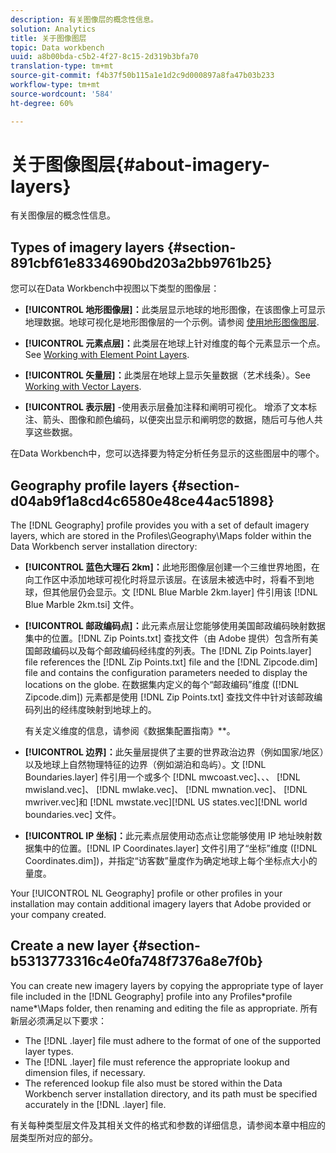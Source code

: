 ```yaml
---
description: 有关图像层的概念性信息。
solution: Analytics
title: 关于图像图层
topic: Data workbench
uuid: a8b00bda-c5b2-4f27-8c15-2d319b3bfa70
translation-type: tm+mt
source-git-commit: f4b37f50b115a1e1d2c9d000897a8fa47b03b233
workflow-type: tm+mt
source-wordcount: '584'
ht-degree: 60%

---
```



# 关于图像图层{#about-imagery-layers}

有关图像层的概念性信息。

## Types of imagery layers {#section-891cbf61e8334690bd203a2bb9761b25}

您可以在Data Workbench中视图以下类型的图像层：

* **[!UICONTROL 地形图像层]：**&#x200B;此类层显示地球的地形图像，在该图像上可显示地理数据。地球可视化是地形图像层的一个示例。请参阅 [使用地形图像图层](../../../home/c-get-started/c-im-layers/c-ter-img-layers/c-ter-img-layers.md#concept-f4b3a20969354ca38955e3fd5beb0f4f).

* **[!UICONTROL 元素点层]：**&#x200B;此类层在地球上针对维度的每个元素显示一个点。See [Working with Element Point Layers](../../../home/c-get-started/c-im-layers/c-elmt-pt-layers/c-elmt-pt-layers.md#concept-7c93c54552844a20bd6014ae8446b3fd).

* **[!UICONTROL 矢量层]：**&#x200B;此类层在地球上显示矢量数据（艺术线条）。See [Working with Vector Layers](../../../home/c-get-started/c-im-layers/c-vctr-layers/c-vctr-layers.md#concept-a9b9cb7fc33b4aa5ae1646fab202dcc9).

* **[!UICONTROL 表示层]** -使用表示层叠加注释和阐明可视化。 增添了文本标注、箭头、图像和颜色编码，以便突出显示和阐明您的数据，随后可与他人共享这些数据。

在Data Workbench中，您可以选择要为特定分析任务显示的这些图层中的哪个。

## Geography profile layers {#section-d04ab9f1a8cd4c6580e48ce44ac51898}

The [!DNL Geography] profile provides you with a set of default imagery layers, which are stored in the Profiles\Geography\Maps folder within the Data Workbench server installation directory:

* **[!UICONTROL 蓝色大理石 2km]：**&#x200B;此地形图像层创建一个三维世界地图，在向工作区中添加地球可视化时将显示该层。在该层未被选中时，将看不到地球，但其他层仍会显示。文 [!DNL Blue Marble 2km.layer] 件引用该 [!DNL Blue Marble 2km.tsi] 文件。

* **[!UICONTROL 邮政编码点]：**&#x200B;此元素点层让您能够使用美国邮政编码映射数据集中的位置。[!DNL Zip Points.txt] 查找文件（由 Adobe 提供）包含所有美国邮政编码以及每个邮政编码经纬度的列表。The [!DNL Zip Points.layer] file references the [!DNL Zip Points.txt] file and the [!DNL Zipcode.dim] file and contains the configuration parameters needed to display the locations on the globe. 在数据集内定义的每个“邮政编码”维度 ([!DNL Zipcode.dim]) 元素都是使用 [!DNL Zip Points.txt] 查找文件中针对该邮政编码列出的经纬度映射到地球上的。

   有关定义维度的信息，请参阅《数据集配置指南》**。

* **[!UICONTROL 边界]：**&#x200B;此矢量层提供了主要的世界政治边界（例如国家/地区）以及地球上自然物理特征的边界（例如湖泊和岛屿）。文 [!DNL Boundaries.layer] 件引用一个或多个 [!DNL mwcoast.vec]、、、 [!DNL mwisland.vec]、 [!DNL mwlake.vec]、 [!DNL mwnation.vec]、 [!DNL mwriver.vec]和 [!DNL mwstate.vec][!DNL US states.vec][!DNL world boundaries.vec] 文件。

* **[!UICONTROL IP 坐标]：**&#x200B;此元素点层使用动态点让您能够使用 IP 地址映射数据集中的位置。[!DNL IP Coordinates.layer] 文件引用了“坐标”维度 ([!DNL Coordinates.dim])，并指定“访客数”量度作为确定地球上每个坐标点大小的量度。

Your [!UICONTROL NL Geography] profile or other profiles in your installation may contain additional imagery layers that Adobe provided or your company created.

## Create a new layer {#section-b5313773316c4e0fa748f7376a8e7f0b}

You can create new imagery layers by copying the appropriate type of layer file included in the [!DNL Geography] profile into any Profiles\*profile name*\Maps folder, then renaming and editing the file as appropriate. 所有新层必须满足以下要求：

* The [!DNL .layer] file must adhere to the format of one of the supported layer types.
* The [!DNL .layer] file must reference the appropriate lookup and dimension files, if necessary.
* The referenced lookup file also must be stored within the Data Workbench server installation directory, and its path must be specified accurately in the [!DNL .layer] file.

有关每种类型层文件及其相关文件的格式和参数的详细信息，请参阅本章中相应的层类型所对应的部分。
